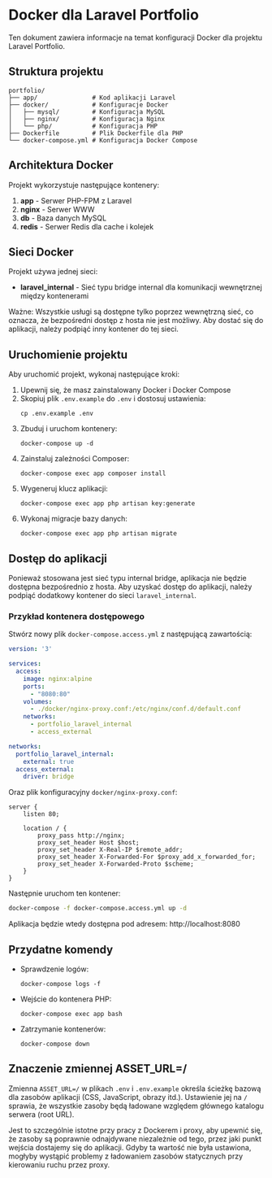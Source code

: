 # Docker dla Laravel Portfolio

Ten dokument zawiera informacje na temat konfiguracji Docker dla projektu Laravel Portfolio.

## Struktura projektu

```
portfolio/
├── app/               # Kod aplikacji Laravel
├── docker/            # Konfiguracje Docker
│   ├── mysql/         # Konfiguracja MySQL
│   ├── nginx/         # Konfiguracja Nginx
│   └── php/           # Konfiguracja PHP
├── Dockerfile         # Plik Dockerfile dla PHP
└── docker-compose.yml # Konfiguracja Docker Compose
```

## Architektura Docker

Projekt wykorzystuje następujące kontenery:

1. **app** - Serwer PHP-FPM z Laravel
2. **nginx** - Serwer WWW
3. **db** - Baza danych MySQL
4. **redis** - Serwer Redis dla cache i kolejek

## Sieci Docker

Projekt używa jednej sieci:
- **laravel_internal** - Sieć typu bridge internal dla komunikacji wewnętrznej między kontenerami

Ważne: Wszystkie usługi są dostępne tylko poprzez wewnętrzną sieć, co oznacza, że bezpośredni dostęp z hosta nie jest możliwy. Aby dostać się do aplikacji, należy podpiąć inny kontener do tej sieci.

## Uruchomienie projektu

Aby uruchomić projekt, wykonaj następujące kroki:

1. Upewnij się, że masz zainstalowany Docker i Docker Compose
2. Skopiuj plik `.env.example` do `.env` i dostosuj ustawienia:
   ```
   cp .env.example .env
   ```
3. Zbuduj i uruchom kontenery:
   ```
   docker-compose up -d
   ```
4. Zainstaluj zależności Composer:
   ```
   docker-compose exec app composer install
   ```
5. Wygeneruj klucz aplikacji:
   ```
   docker-compose exec app php artisan key:generate
   ```
6. Wykonaj migracje bazy danych:
   ```
   docker-compose exec app php artisan migrate
   ```

## Dostęp do aplikacji

Ponieważ stosowana jest sieć typu internal bridge, aplikacja nie będzie dostępna bezpośrednio z hosta. 
Aby uzyskać dostęp do aplikacji, należy podpiąć dodatkowy kontener do sieci `laravel_internal`.

### Przykład kontenera dostępowego

Stwórz nowy plik `docker-compose.access.yml` z następującą zawartością:

```yaml
version: '3'

services:
  access:
    image: nginx:alpine
    ports:
      - "8080:80"
    volumes:
      - ./docker/nginx-proxy.conf:/etc/nginx/conf.d/default.conf
    networks:
      - portfolio_laravel_internal
      - access_external

networks:
  portfolio_laravel_internal:
    external: true
  access_external:
    driver: bridge
```

Oraz plik konfiguracyjny `docker/nginx-proxy.conf`:

```
server {
    listen 80;
    
    location / {
        proxy_pass http://nginx;
        proxy_set_header Host $host;
        proxy_set_header X-Real-IP $remote_addr;
        proxy_set_header X-Forwarded-For $proxy_add_x_forwarded_for;
        proxy_set_header X-Forwarded-Proto $scheme;
    }
}
```

Następnie uruchom ten kontener:

```bash
docker-compose -f docker-compose.access.yml up -d
```

Aplikacja będzie wtedy dostępna pod adresem: http://localhost:8080

## Przydatne komendy

- Sprawdzenie logów:
  ```
  docker-compose logs -f
  ```
- Wejście do kontenera PHP:
  ```
  docker-compose exec app bash
  ```
- Zatrzymanie kontenerów:
  ```
  docker-compose down
  ```

## Znaczenie zmiennej ASSET_URL=/

Zmienna `ASSET_URL=/` w plikach `.env` i `.env.example` określa ścieżkę bazową dla zasobów
aplikacji (CSS, JavaScript, obrazy itd.). Ustawienie jej na `/` sprawia, że wszystkie zasoby będą ładowane
względem głównego katalogu serwera (root URL).

Jest to szczególnie istotne przy pracy z Dockerem i proxy, aby upewnić się, że zasoby są poprawnie odnajdywane 
niezależnie od tego, przez jaki punkt wejścia dostajemy się do aplikacji. Gdyby ta wartość nie była ustawiona,
mogłyby wystąpić problemy z ładowaniem zasobów statycznych przy kierowaniu ruchu przez proxy.
